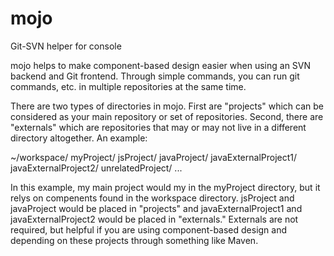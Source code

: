 mojo
====

Git-SVN helper for console


mojo helps to make component-based design easier when using an SVN backend and Git frontend.  Through simple commands, you can run git commands, etc. in multiple repositories at the same time.

There are two types of directories in mojo.  First are "projects" which can be considered as your main repository or set of repositories.  Second, there are "externals" which are repositories that may or may not live in a different directory altogether.  An example:

~/workspace/
  myProject/
    jsProject/
    javaProject/
  javaExternalProject1/
  javaExternalProject2/
  unrelatedProject/
  ...
  
In this example, my main project would my in the myProject directory, but it relys on compenents found in the workspace directory.  jsProject and javaProject would be placed in "projects" and javaExternalProject1 and javaExternalProject2 would be placed in "externals."  Externals are not required, but helpful if you are using component-based design and depending on these projects through something like Maven.
